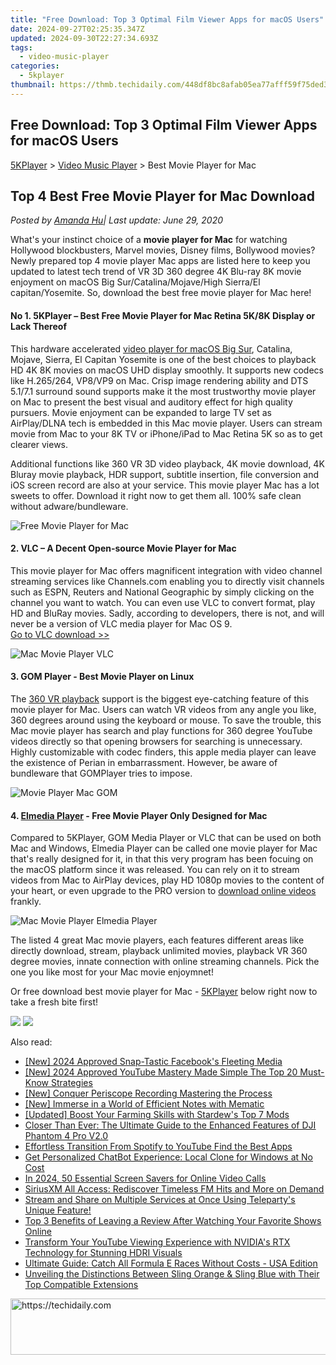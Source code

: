 ```yaml
---
title: "Free Download: Top 3 Optimal Film Viewer Apps for macOS Users"
date: 2024-09-27T02:25:35.347Z
updated: 2024-09-30T22:27:34.693Z
tags:
  - video-music-player
categories:
  - 5kplayer
thumbnail: https://thmb.techidaily.com/448df8bc8afab05ea77afff59f75ded3f6194317ba1fdcc8fe15ddd6da71b787.jpg
---
```


## Free Download: Top 3 Optimal Film Viewer Apps for macOS Users

[5KPlayer](https://tools.techidaily.com/5kplayer/products/) \> [Video Music Player](https://tools.techidaily.com/5kplayer/video-music-player/) \> Best Movie Player for Mac

## Top 4 Best Free Movie Player for Mac Download

 _Posted by [Amanda Hu](https://www.quora.com/profile/Amanda-Hu-21)| Last update: June 29, 2020_ 

What's your instinct choice of a **movie player for Mac** for watching Hollywood blockbusters, Marvel movies, Disney films, Bollywood movies? Newly prepared top 4 movie player Mac apps are listed here to keep you updated to latest tech trend of VR 3D 360 degree 4K Blu-ray 8K movie enjoyment on macOS Big Sur/Catalina/Mojave/High Sierra/El capitan/Yosemite. So, download the best free movie player for Mac here!

#### **No 1\. 5KPlayer – Best Free Movie Player for Mac Retina 5K/8K Display or Lack Thereof**

This hardware accelerated [video player for macOS Big Sur](https://tools.techidaily.com/5kplayer/video-music-player/), Catalina, Mojave, Sierra, El Capitan Yosemite is one of the best choices to playback HD 4K 8K movies on macOS UHD display smoothly. It supports new codecs like H.265/264, VP8/VP9 on Mac. Crisp image rendering ability and DTS 5.1/7.1 surround sound supports make it the most trustworthy movie player on Mac to present the best visual and auditory effect for high quality pursuers. Movie enjoyment can be expanded to large TV set as AirPlay/DLNA tech is embedded in this Mac movie player. Users can stream movie from Mac to your 8K TV or iPhone/iPad to Mac Retina 5K so as to get clearer views. 

Additional functions like 360 VR 3D video playback, 4K movie download, 4K Bluray movie playback, HDR support, subtitle insertion, file conversion and iOS screen record are also at your service. This movie player Mac has a lot sweets to offer. Download it right now to get them all. 100% safe clean without adware/bundleware.

![Free Movie Player for Mac](https://www.5kplayer.com/video-music-player/img/hevc-video-player-mac.jpg) 

#### **2\. VLC – A Decent Open-source Movie Player for Mac**

This movie player for Mac offers magnificent integration with video channel streaming services like Channels.com enabling you to directly visit channels such as ESPN, Reuters and National Geographic by simply clicking on the channel you want to watch. You can even use VLC to convert format, play HD and BluRay movies. Sadly, according to developers, there is not, and will never be a version of VLC media player for Mac OS 9\.   
[Go to VLC download >>](https://www.videolan.org/vlc/index.html)

![Mac Movie Player VLC](https://www.5kplayer.com/video-music-player/img/hevc-player-mac-vlc.jpg) 

#### **3\. GOM Player - Best Movie Player on Linux**

The [360 VR playback](https://tools.techidaily.com/5kplayer/video-music-player/) support is the biggest eye-catching feature of this movie player for Mac. Users can watch VR videos from any angle you like, 360 degrees around using the keyboard or mouse. To save the trouble, this Mac movie player has search and play functions for 360 degree YouTube videos directly so that opening browsers for searching is unnecessary. Highly customizable with codec finders, this apple media player can leave the existence of Perian in embarrassment. However, be aware of bundleware that GOMPlayer tries to impose.

![Movie Player Mac GOM](https://www.5kplayer.com/video-music-player/img/gomplayer-playing.jpg) 

#### **4\. [Elmedia Player](https://tools.techidaily.com/eltima/products/) \- Free Movie Player Only Designed for Mac**

Compared to 5KPlayer, GOM Media Player or VLC that can be used on both Mac and Windows, Elmedia Player can be called one movie player for Mac that's really designed for it, in that this very program has been focuing on the macOS platform since it was released. You can rely on it to stream videos from Mac to AirPlay devices, play HD 1080p movies to the content of your heart, or even upgrade to the PRO version to [download online videos](https://tools.techidaily.com/5kplayer/youtube-download/) frankly.

![Mac Movie Player Elmedia Player](https://www.5kplayer.com/video-music-player/img/elmedia-play-hd-video.jpg) 

The listed 4 great Mac movie players, each features different areas like directly download, stream, playback unlimited movies, playback VR 360 degree movies, innate connection with online streaming channels. Pick the one you like most for your Mac movie enjoymnet! 

Or free download best movie player for Mac - [5KPlayer](https://tools.techidaily.com/5kplayer/video-music-player/) below right now to take a fresh bite first!

[![](https://www.5kplayer.com/video-music-player/../button/freedownbackmac.png)](https://tools.techidaily.com/5kplayer/products/) [![](https://www.5kplayer.com/video-music-player/../button/freedownwhitewin.png)](https://tools.techidaily.com/5kplayer/products/)

<ins class="adsbygoogle"
     style="display:block"
     data-ad-format="autorelaxed"
     data-ad-client="ca-pub-7571918770474297"
     data-ad-slot="1223367746"></ins>

<ins class="adsbygoogle"
     style="display:block"
     data-ad-client="ca-pub-7571918770474297"
     data-ad-slot="8358498916"
     data-ad-format="auto"
     data-full-width-responsive="true"></ins>

<span class="atpl-alsoreadstyle">Also read:</span>
<div><ul>
<li><a href="https://facebook-clips.techidaily.com/new-2024-approved-snap-tastic-facebooks-fleeting-media/"><u>[New] 2024 Approved Snap-Tastic Facebook's Fleeting Media</u></a></li>
<li><a href="https://youtube-docs.techidaily.com/024-approved-youtube-mastery-made-simple-the-top-20-must-know-strategies/"><u>[New] 2024 Approved YouTube Mastery Made Simple The Top 20 Must-Know Strategies</u></a></li>
<li><a href="https://extra-lessons.techidaily.com/new-conquer-periscope-recording-mastering-the-process/"><u>[New] Conquer Periscope Recording Mastering the Process</u></a></li>
<li><a href="https://fox-blue.techidaily.com/new-immerse-in-a-world-of-efficient-notes-with-mematic/"><u>[New] Immerse in a World of Efficient Notes with Mematic</u></a></li>
<li><a href="https://digital-screen-recording.techidaily.com/updated-boost-your-farming-skills-with-stardews-top-7-mods/"><u>[Updated] Boost Your Farming Skills with Stardew's Top 7 Mods</u></a></li>
<li><a href="https://buynow-marvelous.techidaily.com/closer-than-ever-the-ultimate-guide-to-the-enhanced-features-of-dji-phantom-4-pro-v20/"><u>Closer Than Ever: The Ultimate Guide to the Enhanced Features of DJI Phantom 4 Pro V2.0</u></a></li>
<li><a href="https://youtube-clips.techidaily.com/effortless-transition-from-spotify-to-youtube-find-the-best-apps/"><u>Effortless Transition From Spotify to YouTube Find the Best Apps</u></a></li>
<li><a href="https://windows11.techidaily.com/1719293277231-get-personalized-chatbot-experience-local-clone-for-windows-at-no-cost/"><u>Get Personalized ChatBot Experience: Local Clone for Windows at No Cost</u></a></li>
<li><a href="https://screen-activity-recording.techidaily.com/in-2024-50-essential-screen-savers-for-online-video-calls/"><u>In 2024, 50 Essential Screen Savers for Online Video Calls</u></a></li>
<li><a href="https://media-tips.techidaily.com/siriusxm-all-access-rediscover-timeless-fm-hits-and-more-on-demand/"><u>SiriusXM All Access: Rediscover Timeless FM Hits and More on Demand</u></a></li>
<li><a href="https://media-tips.techidaily.com/stream-and-share-on-multiple-services-at-once-using-telepartys-unique-feature/"><u>Stream and Share on Multiple Services at Once Using Teleparty's Unique Feature!</u></a></li>
<li><a href="https://media-tips.techidaily.com/top-3-benefits-of-leaving-a-review-after-watching-your-favorite-shows-online/"><u>Top 3 Benefits of Leaving a Review After Watching Your Favorite Shows Online</u></a></li>
<li><a href="https://media-tips.techidaily.com/transform-your-youtube-viewing-experience-with-nvidias-rtx-technology-for-stunning-hdri-visuals/"><u>Transform Your YouTube Viewing Experience with NVIDIA's RTX Technology for Stunning HDRI Visuals</u></a></li>
<li><a href="https://media-tips.techidaily.com/ultimate-guide-catch-all-formula-e-races-without-costs-usa-edition/"><u>Ultimate Guide: Catch All Formula E Races Without Costs - USA Edition</u></a></li>
<li><a href="https://media-tips.techidaily.com/unveiling-the-distinctions-between-sling-orange-and-sling-blue-with-their-top-compatible-extensions/"><u>Unveiling the Distinctions Between Sling Orange & Sling Blue with Their Top Compatible Extensions</u></a></li>
</ul></div>

<!-- affiliate ads begin -->
<a href="https://appsumo.8odi.net/c/5597632/2082536/7443" target="_top" id="2082536">
  <img src="//a.impactradius-go.com/display-ad/7443-2082536" border="0" alt="https://techidaily.com" width="728" height="90"/>
</a>
<img height="0" width="0" src="https://appsumo.8odi.net/i/5597632/2082536/7443" style="position:absolute;visibility:hidden;" border="0" />
<!-- affiliate ads end -->

